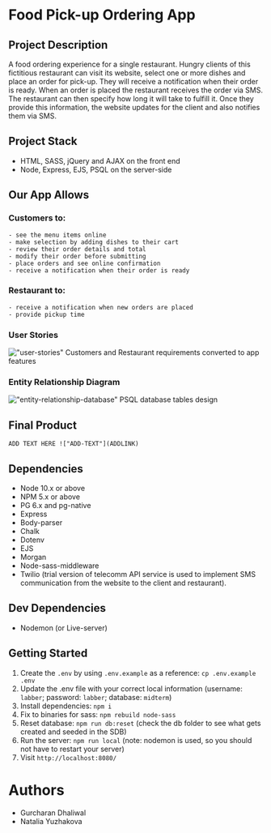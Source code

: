 # Food Pick-up Ordering App

## Project Description
A food ordering experience for a single restaurant. Hungry clients of this fictitious restaurant can visit its website, select one or more dishes and place an order for pick-up. They will receive a notification when their order is ready. When an order is placed the restaurant receives the order via SMS. The restaurant can then specify how long it will take to fulfill it. Once they provide this information, the website updates for the client and also notifies them via SMS.

## Project Stack
- HTML, SASS, jQuery and AJAX on the front end
- Node, Express, EJS, PSQL on the server-side

## Our App Allows
  ### Customers to:
    - see the menu items online
    - make selection by adding dishes to their cart
    - review their order details and total
    - modify their order before submitting
    - place orders and see online confirmation
    - receive a notification when their order is ready
  ### Restaurant to:
    - receive a notification when new orders are placed
    - provide pickup time

### User Stories
!["user-stories"](https://github.com/yuzhakova/restaurant-takeout-app/blob/master/docs/2_user_stories.png)
Customers and Restaurant requirements converted to app features

### Entity Relationship Diagram
!["entity-relationship-database"](https://github.com/yuzhakova/restaurant-takeout-app/blob/master/docs/3_entity_relationship_diagram.png)
PSQL database tables design

## Final Product
`ADD TEXT HERE
!["ADD-TEXT"](ADDLINK)`

## Dependencies
- Node 10.x or above
- NPM 5.x or above
- PG 6.x and pg-native
- Express
- Body-parser
- Chalk
- Dotenv
- EJS
- Morgan
- Node-sass-middleware
- Twilio (trial version of telecomm API service is used to implement SMS communication from the website to the client and restaurant).

## Dev Dependencies
- Nodemon (or Live-server)

## Getting Started
1. Create the `.env` by using `.env.example` as a reference: `cp .env.example .env`
2. Update the .env file with your correct local information  (username: `labber`; password: `labber`; database: `midterm`)
3. Install dependencies: `npm i`
4. Fix to binaries for sass: `npm rebuild node-sass`
5. Reset database: `npm run db:reset` (check the db folder to see what gets created and seeded in the SDB)
7. Run the server: `npm run local` (note: nodemon is used, so you should not have to restart your server)
8. Visit `http://localhost:8080/`

# Authors
- Gurcharan Dhaliwal
- Natalia Yuzhakova
